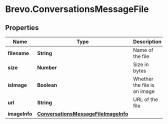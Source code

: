 # Brevo.ConversationsMessageFile

## Properties
Name | Type | Description | Notes
------------ | ------------- | ------------- | -------------
**filename** | **String** | Name of the file | [optional] 
**size** | **Number** | Size in bytes | [optional] 
**isImage** | **Boolean** | Whether the file is an image | [optional] 
**url** | **String** | URL of the file | [optional] 
**imageInfo** | [**ConversationsMessageFileImageInfo**](ConversationsMessageFileImageInfo.md) |  | [optional] 


